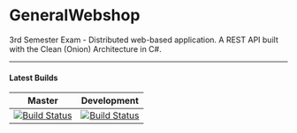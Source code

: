 # GeneralWebshop
3rd Semester Exam - Distributed web-based application.
A REST API built with the Clean (Onion) Architecture in C#.

--------

#### Latest Builds
|Master|Development|
|:-:|:-:|
|[![Build Status](https://travis-ci.org/Thom170b/GeneralWebshop.svg?branch=master)](https://travis-ci.org/Thom170b/GeneralWebshop) | [![Build Status](https://travis-ci.org/Thom170b/GeneralWebshop.svg?branch=Dev)](https://travis-ci.org/Thom170b/GeneralWebshop) |
